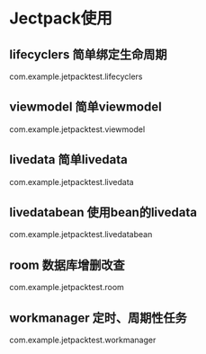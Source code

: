 # Jectpack使用

## lifecyclers 简单绑定生命周期
com.example.jetpacktest.lifecyclers
## viewmodel 简单viewmodel
com.example.jetpacktest.viewmodel
## livedata 简单livedata
com.example.jetpacktest.livedata
## livedatabean 使用bean的livedata
com.example.jetpacktest.livedatabean

## room 数据库增删改查
com.example.jetpacktest.room
## workmanager 定时、周期性任务
com.example.jetpacktest.workmanager